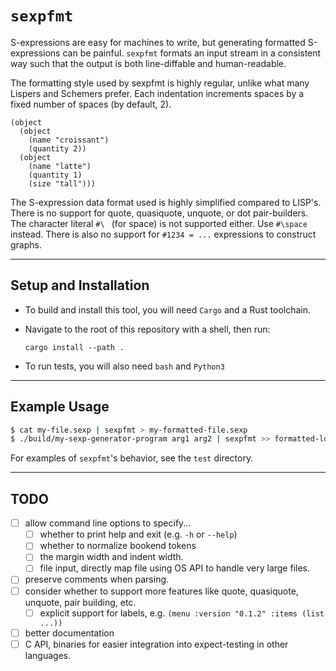 # `sexpfmt`

S-expressions are easy for machines to write, but generating formatted S-expressions can be painful.
`sexpfmt` formats an input stream in a consistent way such that the output is both line-diffable and human-readable.

The formatting style used by sexpfmt is highly regular, unlike what many Lispers and Schemers prefer. Each indentation
increments spaces by a fixed number of spaces (by default, 2).

```sexp
(object
  (object
    (name "croissant")
    (quantity 2))
  (object
    (name "latte")
    (quantity 1)
    (size "tall")))
```

The S-expression data format used is highly simplified compared to LISP's.
There is no support for quote, quasiquote, unquote, or dot pair-builders.
The character literal `#\ ` (for space) is not supported either. Use `#\space` instead.
There is also no support for `#1234 = ...` expressions to construct graphs.

---

## Setup and Installation

- To build and install this tool, you will need `Cargo` and a Rust toolchain.
- Navigate to the root of this repository with a shell, then run:

  ```
  cargo install --path .
  ```
- To run tests, you will also need `bash` and `Python3`

---

## Example Usage

```bash
$ cat my-file.sexp | sexpfmt > my-formatted-file.sexp
$ ./build/my-sexp-generator-program arg1 arg2 | sexpfmt >> formatted-logfile.sexp
```

For examples of `sexpfmt`'s behavior, see the `test` directory.

---

## TODO
- [ ] allow command line options to specify...
  - [ ] whether to print help and exit (e.g. `-h` or `--help`)
  - [ ] whether to normalize bookend tokens
  - [ ] the margin width and indent width.
  - [ ] file input, directly map file using OS API to handle very large files.
- [ ] preserve comments when parsing.
- [ ] consider whether to support more features like quote, quasiquote, unquote, pair building, etc.
  - [ ] explicit support for labels, e.g. `(menu :version "0.1.2" :items (list ...))`
- [ ] better documentation
- [ ] C API, binaries for easier integration into expect-testing in other languages.
